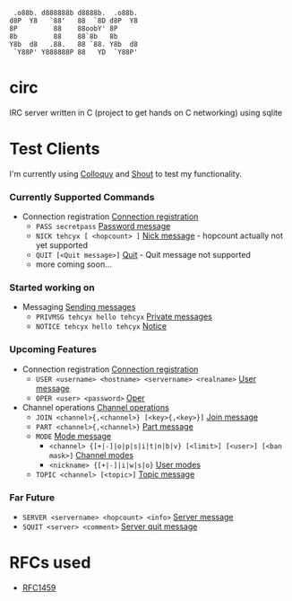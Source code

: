 ```none
 .o88b. d888888b d8888b.  .o88b. 
d8P  Y8   `88'   88  `8D d8P  Y8 
8P         88    88oobY' 8P      
8b         88    88`8b   8b      
Y8b  d8   .88.   88 `88. Y8b  d8 
 `Y88P' Y888888P 88   YD  `Y88P' 
```

# circ
IRC server written in C (project to get hands on C networking) using sqlite

# Test Clients
I'm currently using [Colloquy](http://colloquy.info/) and [Shout](http://shout-irc.com/) to test my functionality.

### Currently Supported Commands
* Connection registration [Connection registration](https://tools.ietf.org/html/rfc1459#section-4.1)
  * `PASS secretpass` [Password message](https://tools.ietf.org/html/rfc1459#section-4.1.1)
  * `NICK tehcyx [ <hopcount> ]` [Nick message](https://tools.ietf.org/html/rfc1459#section-4.1.2) - hopcount actually not yet supported
  * `QUIT [<Quit message>]` [Quit](https://tools.ietf.org/html/rfc1459#section-4.1.6) - Quit message not supported
  * more coming soon...

### Started working on
* Messaging [Sending messages](https://tools.ietf.org/html/rfc1459#section-4.4)
  * `PRIVMSG tehcyx hello tehcyx` [Private messages](https://tools.ietf.org/html/rfc1459#section-4.4.1)
  * `NOTICE tehcyx hello tehcyx` [Notice](https://tools.ietf.org/html/rfc1459#section-4.4.2)

### Upcoming Features
* Connection registration [Connection registration](https://tools.ietf.org/html/rfc1459#section-4.1)
  * `USER <username> <hostname> <servername> <realname>` [User message](https://tools.ietf.org/html/rfc1459#section-4.1.3)
  * `OPER <user> <password>` [Oper](https://tools.ietf.org/html/rfc1459#section-4.1.5)
* Channel operations [Channel operations](https://tools.ietf.org/html/rfc1459#section-4.2)
  * `JOIN <channel>{,<channel>} [<key>{,<key>}]` [Join message](https://tools.ietf.org/html/rfc1459#section-4.2.1)
  * `PART <channel>{,<channel>}` [Part message](https://tools.ietf.org/html/rfc1459#section-4.2.2)
  * `MODE` [Mode message](https://tools.ietf.org/html/rfc1459#section-4.2.3)
    * `<channel> {[+|-]|o|p|s|i|t|n|b|v} [<limit>] [<user>] [<ban mask>]` [Channel modes](https://tools.ietf.org/html/rfc1459#section-4.2.3.1)
    * `<nickname> {[+|-]|i|w|s|o}` [User modes](https://tools.ietf.org/html/rfc1459#section-4.2.3.2)
  * `TOPIC <channel> [<topic>]` [Topic message](https://tools.ietf.org/html/rfc1459#section-4.2.4)

### Far Future
* `SERVER <servername> <hopcount> <info>` [Server message](https://tools.ietf.org/html/rfc1459#section-4.1.4)
* `SQUIT <server> <comment>` [Server quit message](https://tools.ietf.org/html/rfc1459#section-4.1.7)

# RFCs used
* [RFC1459](https://tools.ietf.org/html/rfc1459)
